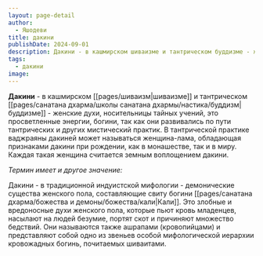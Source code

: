 ```yaml
---
layout: page-detail
author:
  - Яшодеви
title: дакини
publishDate: 2024-09-01
description: Дакини - в кашмирском шиваизме и тантрическом буддизме - женские духи, носительницы тайных учений, это просветленные энергии, богини, так как они развивались по пути тантрических и других мистический практик.
tags:
  - дакини
image:
---
```

**Дакини** -  в кашмирском [[pages/шиваизм|шиваизме]] и тантрическом [[pages/санатана дхарма/школы санатана дхармы/настика/буддизм|буддизме]] - женские духи, носительницы тайных учений, это просветленные энергии, богини, так как они развивались по пути тантрических и других мистический практик. В тантрической практике ваджраяны дакиней может называться женщина-лама, обладающая признаками дакини при рождении, как в монашестве, так и в миру. Каждая такая женщина считается земным воплощением дакини.

*Термин имеет и другое значение:*

Дакини - в традиционной индуистской мифологии - демонические существа женского пола, составляющие свиту богини [[pages/санатана дхарма/божества и демоны/божества/кали|Кали]]. Это злобные и вредоносные духи женского пола, которые пьют кровь младенцев, насылают на людей безумие, портят скот и причиняют множество бедствий. Они называются также ашрапами (кровопийцами) и представляют собой одно из звеньев особой мифологической иерархии кровожадных богинь, почитаемых шиваитами.

